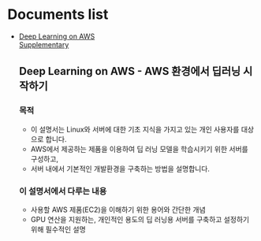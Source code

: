 # Documents list
- [Deep Learning on AWS](https://drive.google.com/file/d/10CRBD35wgqejRGoAPcvZ9V0x4UtBNYu9/view?usp=sharing)  
  [Supplementary](https://drive.google.com/file/d/10CRBD35wgqejRGoAPcvZ9V0x4UtBNYu9/view?usp=sharing)
  ## Deep Learning on AWS - AWS 환경에서 딥러닝 시작하기
  ### 목적  
    - 이 설명서는 Linux와 서버에 대한 기초 지식을 가지고 있는 개인 사용자를 대상으로 합니다.  
    - AWS에서 제공하는 제품을 이용하여 딥 러닝 모델을 학습시키기 위한 서버를 구성하고,  
    - 서버 내에서 기본적인 개발환경을 구축하는 방법을 설명합니다.  

  ### 이 설명서에서 다루는 내용
    - 사용할 AWS 제품(EC2)을 이해하기 위한 용어와 간단한 개념   
    - GPU 연산을 지원하는, 개인적인 용도의 딥 러닝용 서버를 구축하고 설정하기 위해 필수적인 설명  
